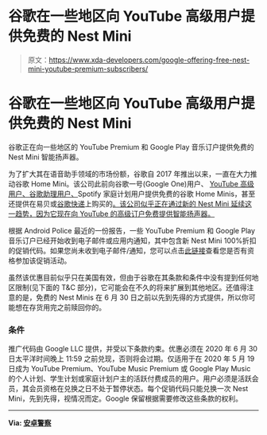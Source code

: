 # 谷歌在一些地区向 YouTube 高级用户提供免费的 Nest Mini

> 原文：<https://www.xda-developers.com/google-offering-free-nest-mini-youtube-premium-subscribers/>

# 谷歌在一些地区向 YouTube 高级用户提供免费的 Nest Mini

谷歌正在向一些地区的 YouTube Premium 和 Google Play 音乐订户提供免费的 Nest Mini 智能扬声器。

为了扩大其在语音助手领域的市场份额，谷歌自 2017 年推出以来，一直在大力推动谷歌 Home Mini。该公司此前向谷歌一号(Google One)用户、 [YouTube 高级用户、](https://www.forbes.com/sites/johanmoreno/2019/09/29/google-is-randomly-giving-away-even-more-free-google-home-mini-speakers/#6c1f33503fa3)[谷歌助理用户、](https://www.xda-developers.com/google-giving-away-free-home-mini-assistant-users/)Spotify 家庭计划用户提供免费的谷歌 Home Minis，甚至还提供在易贝或[谷歌快递](https://www.androidpolice.com/2018/05/22/deal-alert-get-free-google-home-mini-spend-125-google-express/)上购买的[。该公司似乎正在通过新的 Nest Mini 延续这一趋势，因为它现在向 YouTube 的高级订户免费提供智能扬声器。](https://www.androidpolice.com/2018/07/13/deal-alert-nab-free-google-home-mini-119-purchase-ebay/)

根据 Android Police 最近的一份报告，一些 YouTube Premium 和 Google Play 音乐订户已经开始收到电子邮件或应用内通知，其中包含新 Nest Mini 100%折扣的促销代码。如果您尚未收到电子邮件/通知，您可以点击[此链接](https://home.google.com/promotions?utm_campaign=GS104695)查看您是否有资格参加该促销活动。

虽然该优惠目前似乎只在美国有效，但由于谷歌在其条款和条件中没有提到任何地区限制(见下面的 T&C 部分)，它可能会在不久的将来扩展到其他地区。还值得注意的是，免费的 Nest Minis 在 6 月 30 日之前以先到先得的方式提供，所以你可能想在存货用完之前赎回你的。

### 条件

推广代码由 Google LLC 提供，并受以下条款约束。优惠必须在 2020 年 6 月 30 日太平洋时间晚上 11:59 之前兑现，否则将会过期。仅适用于在 2020 年 5 月 19 日成为 YouTube Premium、YouTube Music Premium 或 Google Play Music 的个人计划、学生计划或家庭计划户主的活跃付费成员的用户。用户必须是活跃会员，其会员资格在兑换之日不处于暂停状态。每个促销代码只能兑换一次 Nest Mini，先到先得，视情况而定。Google 保留根据需要修改这些条款的权利。

* * *

**Via: [安卓警察](https://www.androidpolice.com/2020/05/28/google-offering-free-nest-mini-to-youtube-premium-subscribers/)**